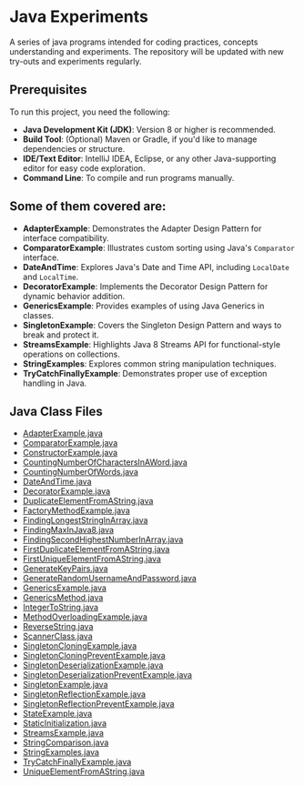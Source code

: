 # Java Experiments
A series of java programs intended for coding practices, concepts understanding and experiments. 
The repository will be updated with new try-outs and experiments regularly.

## Prerequisites

To run this project, you need the following:

- **Java Development Kit (JDK)**: Version 8 or higher is recommended.
- **Build Tool**: (Optional) Maven or Gradle, if you'd like to manage dependencies or structure.
- **IDE/Text Editor**: IntelliJ IDEA, Eclipse, or any other Java-supporting editor for easy code exploration.
- **Command Line**: To compile and run programs manually.

## Some of them covered are:

- **AdapterExample**: Demonstrates the Adapter Design Pattern for interface compatibility.
- **ComparatorExample**: Illustrates custom sorting using Java's `Comparator` interface.
- **DateAndTime**: Explores Java's Date and Time API, including `LocalDate` and `LocalTime`.
- **DecoratorExample**: Implements the Decorator Design Pattern for dynamic behavior addition.
- **GenericsExample**: Provides examples of using Java Generics in classes.
- **SingletonExample**: Covers the Singleton Design Pattern and ways to break and protect it.
- **StreamsExample**: Highlights Java 8 Streams API for functional-style operations on collections.
- **StringExamples**: Explores common string manipulation techniques.
- **TryCatchFinallyExample**: Demonstrates proper use of exception handling in Java.

## Java Class Files

- [AdapterExample.java](src/main/java/com/javaexperiments/AdapterExample.java)
- [ComparatorExample.java](src/main/java/com/javaexperiments/ComparatorExample.java)
- [ConstructorExample.java](src/main/java/com/javaexperiments/ConstructorExample.java)
- [CountingNumberOfCharactersInAWord.java](src/main/java/com/javaexperiments/CountingNumberOfCharactersInAWord.java)
- [CountingNumberOfWords.java](src/main/java/com/javaexperiments/CountingNumberOfWords.java)
- [DateAndTime.java](src/main/java/com/javaexperiments/DateAndTime.java)
- [DecoratorExample.java](src/main/java/com/javaexperiments/DecoratorExample.java)
- [DuplicateElementFromAString.java](src/main/java/com/javaexperiments/DuplicateElementFromAString.java)
- [FactoryMethodExample.java](src/main/java/com/javaexperiments/FactoryMethodExample.java)
- [FindingLongestStringInArray.java](src/main/java/com/javaexperiments/FindingLongestStringInArray.java)
- [FindingMaxInJava8.java](src/main/java/com/javaexperiments/FindingMaxInJava8.java)
- [FindingSecondHighestNumberInArray.java](src/main/java/com/javaexperiments/FindingSecondHighestNumberInArray.java)
- [FirstDuplicateElementFromAString.java](src/main/java/com/javaexperiments/FirstDuplicateElementFromAString.java)
- [FirstUniqueElementFromAString.java](src/main/java/com/javaexperiments/FirstUniqueElementFromAString.java)
- [GenerateKeyPairs.java](src/main/java/com/javaexperiments/GenerateKeyPairs.java)
- [GenerateRandomUsernameAndPassword.java](src/main/java/com/javaexperiments/GenerateRandomUsernameAndPassword.java)
- [GenericsExample.java](src/main/java/com/javaexperiments/GenericsExample.java)
- [GenericsMethod.java](src/main/java/com/javaexperiments/GenericsMethod.java)
- [IntegerToString.java](src/main/java/com/javaexperiments/IntegerToString.java)
- [MethodOverloadingExample.java](src/main/java/com/javaexperiments/MethodOverloadingExample.java)
- [ReverseString.java](src/main/java/com/javaexperiments/ReverseString.java)
- [ScannerClass.java](src/main/java/com/javaexperiments/ScannerClass.java)
- [SingletonCloningExample.java](src/main/java/com/javaexperiments/SingletonCloningExample.java)
- [SingletonCloningPreventExample.java](src/main/java/com/javaexperiments/SingletonCloningPreventExample.java)
- [SingletonDeserializationExample.java](src/main/java/com/javaexperiments/SingletonDeserializationExample.java)
- [SingletonDeserializationPreventExample.java](src/main/java/com/javaexperiments/SingletonDeserializationPreventExample.java)
- [SingletonExample.java](src/main/java/com/javaexperiments/SingletonExample.java)
- [SingletonReflectionExample.java](src/main/java/com/javaexperiments/SingletonReflectionExample.java)
- [SingletonReflectionPreventExample.java](src/main/java/com/javaexperiments/SingletonReflectionPreventExample.java)
- [StateExample.java](src/main/java/com/javaexperiments/StateExample.java)
- [StaticInitialization.java](src/main/java/com/javaexperiments/StaticInitialization.java)
- [StreamsExample.java](src/main/java/com/javaexperiments/StreamsExample.java)
- [StringComparison.java](src/main/java/com/javaexperiments/StringComparison.java)
- [StringExamples.java](src/main/java/com/javaexperiments/StringExamples.java)
- [TryCatchFinallyExample.java](src/main/java/com/javaexperiments/TryCatchFinallyExample.java)
- [UniqueElementFromAString.java](src/main/java/com/javaexperiments/UniqueElementFromAString.java)
